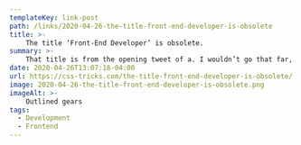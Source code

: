 ```yaml
---
templateKey: link-post
path: /links/2020-04-26-the-title-front-end-developer-is-obsolete
title: >-
    The title ‘Front-End Developer’ is obsolete.
summary: >-
    That title is from the opening tweet of a. I wouldn’t go that far, myself. 
date: 2020-04-26T13:07:18-04:00
url: https://css-tricks.com/the-title-front-end-developer-is-obsolete/
image: 2020-04-26-the-title-front-end-developer-is-obsolete.png
imageAlt: >-
    Outlined gears
tags:
  - Development
  - Frontend
---
```

